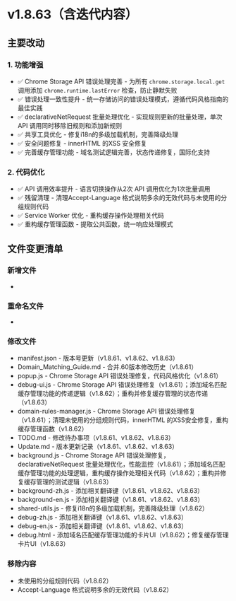 # v1.8.63（含迭代内容）

## 主要改动

### 1. 功能增强

- ✅ Chrome Storage API 错误处理完善 - 为所有 `chrome.storage.local.get` 调用添加 `chrome.runtime.lastError` 检查，防止静默失败
- ✅ 错误处理一致性提升 - 统一存储访问的错误处理模式，遵循代码风格指南的最佳实践
- ✅ declarativeNetRequest 批量处理优化 - 实现规则更新的批量处理，单次 API 调用同时移除旧规则和添加新规则
- ✅ 共享工具优化 - 修复i18n的多级加载机制，完善降级处理
- ✅ 安全问题修复 - innerHTML 的XSS 安全修复
- ✅ 完善缓存管理功能 - 域名测试逻辑完善，状态传递修复，国际化支持

### 2. 代码优化

- ✅ API 调用效率提升 - 语言切换操作从2次 API 调用优化为1次批量调用
- ✅ 残留清理 - 清理Accept-Language 格式说明多余的无效代码与未使用的分组规则代码
- ✅ Service Worker 优化 - 重构缓存操作处理相关代码
- ✅ 重构缓存管理函数 - 提取公共函数，统一响应处理模式

## 文件变更清单

### 新增文件

- 

### 重命名文件

- 

### 修改文件

- manifest.json - 版本号更新（v1.8.61、v1.8.62、v1.8.63）
- Domain_Matching_Guide.md - 合并.60版本修改历史（v1.8.61）
- popup.js - Chrome Storage API 错误处理修复，代码风格优化（v1.8.61）
- debug-ui.js - Chrome Storage API 错误处理修复（v1.8.61）；添加域名匹配缓存管理功能的传递逻辑（v1.8.62）；重构并修复缓存管理的状态传递（v1.8.63）
- domain-rules-manager.js - Chrome Storage API 错误处理修复（v1.8.61）；清理未使用的分组规则代码，innerHTML 的XSS安全修复，重构缓存管理函数（v1.8.62）
- TODO.md - 修改待办事项（v1.8.61、v1.8.62、v1.8.63）
- Update.md - 版本更新记录（v1.8.61、v1.8.62、v1.8.63）
- background.js - Chrome Storage API 错误处理修复，declarativeNetRequest 批量处理优化，性能监控（v1.8.61）；添加域名匹配缓存管理功能的处理逻辑，重构缓存操作处理相关代码（v1.8.62）；重构并修复缓存管理的测试逻辑（v1.8.63）
- background-zh.js - 添加相关翻译键（v1.8.61、v1.8.62、v1.8.63）
- background-en.js - 添加相关翻译键（v1.8.61、v1.8.62、v1.8.63）
- shared-utils.js - 修复i18n的多级加载机制，完善降级处理（v1.8.62）
- debug-zh.js - 添加相关翻译键（v1.8.61、v1.8.62、v1.8.63）
- debug-en.js - 添加相关翻译键（v1.8.61、v1.8.62、v1.8.63）
- debug.html - 添加域名匹配缓存管理功能的卡片UI（v1.8.62）；修复缓存管理卡片UI（v1.8.63）

### 移除内容

- 未使用的分组规则代码（v1.8.62）
- Accept-Language 格式说明多余的无效代码（v1.8.62）